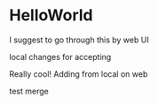# HelloWorld
I suggest to go through this by web UI

local changes for accepting

Really cool!
Adding from local on web

test merge
